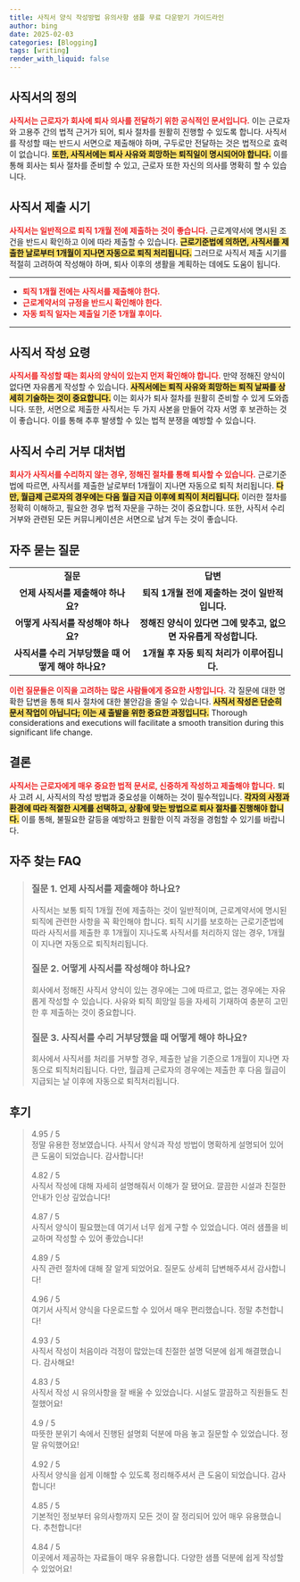 ```yaml
---
title: 사직서 양식 작성방법 유의사항 샘플 무료 다운받기 가이드라인
author: bing
date: 2025-02-03
categories: [Blogging]
tags: [writing]
render_with_liquid: false
---
```



<h2 id='사직서의 정의'>사직서의 정의</h2>

<p><b><span style="color: #ee2323;">사직서는 근로자가 회사에 퇴사 의사를 전달하기 위한 공식적인 문서입니다.</span></b> 이는 근로자와 고용주 간의 법적 근거가 되어, 퇴사 절차를 원활히 진행할 수 있도록 합니다. 사직서를 작성할 때는 반드시 서면으로 제출해야 하며, 구두로만 전달하는 것은 법적으로 효력이 없습니다. <b><span style="background-color: #ffe066;">또한, 사직서에는 퇴사 사유와 희망하는 퇴직일이 명시되어야 합니다.</span></b> 이를 통해 회사는 퇴사 절차를 준비할 수 있고, 근로자 또한 자신의 의사를 명확히 할 수 있습니다.</p>

<h2 id='사직서 제출 시기'>사직서 제출 시기</h2>

<p><b><span style="color: #ee2323;">사직서는 일반적으로 퇴직 1개월 전에 제출하는 것이 좋습니다.</span></b> 근로계약서에 명시된 조건을 반드시 확인하고 이에 따라 제출할 수 있습니다. <b><span style="background-color: #ffe066;">근로기준법에 의하면, 사직서를 제출한 날로부터 1개월이 지나면 자동으로 퇴직 처리됩니다.</span></b> 그러므로 사직서 제출 시기를 적절히 고려하여 작성해야 하며, 퇴사 이후의 생활을 계획하는 데에도 도움이 됩니다.</p>

<hr />

<ul>
    <li><b><span style="color: #ee2323;">퇴직 1개월 전에는 사직서를 제출해야 한다.</span></b></li>
    <li><b><span style="color: #ee2323;">근로계약서의 규정을 반드시 확인해야 한다.</span></b></li>
    <li><b><span style="color: #ee2323;">자동 퇴직 일자는 제출일 기준 1개월 후이다.</span></b></li>
</ul>

<hr />

<h2 id='사직서 작성 요령'>사직서 작성 요령</h2>

<p><b><span style="color: #ee2323;">사직서를 작성할 때는 회사의 양식이 있는지 먼저 확인해야 합니다.</span></b> 만약 정해진 양식이 없다면 자유롭게 작성할 수 있습니다. <b><span style="background-color: #ffe066;">사직서에는 퇴직 사유와 희망하는 퇴직 날짜를 상세히 기술하는 것이 중요합니다.</span></b> 이는 회사가 퇴사 절차를 원활히 준비할 수 있게 도와줍니다. 또한, 서면으로 제출한 사직서는 두 가지 사본을 만들어 각자 서명 후 보관하는 것이 좋습니다. 이를 통해 추후 발생할 수 있는 법적 분쟁을 예방할 수 있습니다.</p>

<h2 id='사직서 수리 거부 대처법'>사직서 수리 거부 대처법</h2>

<p><b><span style="color: #ee2323;">회사가 사직서를 수리하지 않는 경우, 정해진 절차를 통해 퇴사할 수 있습니다.</span></b> 근로기준법에 따르면, 사직서를 제출한 날로부터 1개월이 지나면 자동으로 퇴직 처리됩니다. <b><span style="background-color: #ffe066;">다만, 월급제 근로자의 경우에는 다음 월급 지급 이후에 퇴직이 처리됩니다.</span></b> 이러한 절차를 정확히 이해하고, 필요한 경우 법적 자문을 구하는 것이 중요합니다. 또한, 사직서 수리 거부와 관련된 모든 커뮤니케이션은 서면으로 남겨 두는 것이 좋습니다.</p>

<h2 id='자주 묻는 질문'>자주 묻는 질문</h2>

<table>
    <tr>
        <td style="text-align: center; height: 17px;"><b>질문</b></td>
        <td style="text-align: center; height: 17px;"><b>답변</b></td>
    </tr>
    <tr>
        <td style="text-align: center; height: 17px;"><b>언제 사직서를 제출해야 하나요?</b></td>
        <td style="text-align: center; height: 17px;"><b>퇴직 1개월 전에 제출하는 것이 일반적입니다.</b></td>
    </tr>
    <tr>
        <td style="text-align: center; height: 17px;"><b>어떻게 사직서를 작성해야 하나요?</b></td>
        <td style="text-align: center; height: 17px;"><b>정해진 양식이 있다면 그에 맞추고, 없으면 자유롭게 작성합니다.</b></td>
    </tr>
    <tr>
        <td style="text-align: center; height: 17px;"><b>사직서를 수리 거부당했을 때 어떻게 해야 하나요?</b></td>
        <td style="text-align: center; height: 17px;"><b>1개월 후 자동 퇴직 처리가 이루어집니다.</b></td>
    </tr>
</table>

<p><b><span style="color: #ee2323;">이런 질문들은 이직을 고려하는 많은 사람들에게 중요한 사항입니다.</span></b> 각 질문에 대한 명확한 답변을 통해 퇴사 절차에 대한 불안감을 줄일 수 있습니다. <b><span style="background-color: #ffe066;">사직서 작성은 단순히 문서 작업이 아닙니다; 이는 새 출발을 위한 중요한 과정입니다.</span></b> Thorough considerations and executions will facilitate a smooth transition during this significant life change.</p>

<h2 id='결론'>결론</h2>

<p><b><span style="color: #ee2323;">사직서는 근로자에게 매우 중요한 법적 문서로, 신중하게 작성하고 제출해야 합니다.</span></b> 퇴사 고려 시, 사직서의 작성 방법과 중요성을 이해하는 것이 필수적입니다. <b><span style="background-color: #ffe066;">각자의 사정과 환경에 따라 적절한 시계를 선택하고, 상황에 맞는 방법으로 퇴사 절차를 진행해야 합니다.</span></b> 이를 통해, 불필요한 갈등을 예방하고 원활한 이직 과정을 경험할 수 있기를 바랍니다.</p>


<h2 id='자주_찾는_FAQ'>자주 찾는 FAQ</h2>
<div itemscope="" itemtype="https://schema.org/FAQPage"> 
<blockquote> 
<div itemscope="" itemprop="mainEntity" itemtype="https://schema.org/Question"> 
<h3 itemprop="name">질문 1. 언제 사직서를 제출해야 하나요?</h3> 
<div itemscope="" itemprop="acceptedAnswer" itemtype="https://schema.org/Answer"> 
<span itemprop="text"> 
<p>사직서는 보통 퇴직 1개월 전에 제출하는 것이 일반적이며, 근로계약서에 명시된 퇴직에 관련한 사항을 꼭 확인해야 합니다. 퇴직 시기를 보호하는 근로기준법에 따라 사직서를 제출한 후 1개월이 지나도록 사직서를 처리하지 않는 경우, 1개월이 지나면 자동으로 퇴직처리됩니다.</p> 
</span> 
</div> 
</div> 

<div itemscope="" itemprop="mainEntity" itemtype="https://schema.org/Question"> 
<h3 itemprop="name">질문 2. 어떻게 사직서를 작성해야 하나요?</h3> 
<div itemscope="" itemprop="acceptedAnswer" itemtype="https://schema.org/Answer"> 
<span itemprop="text"> 
<p>회사에서 정해진 사직서 양식이 있는 경우에는 그에 따르고, 없는 경우에는 자유롭게 작성할 수 있습니다. 사유와 퇴직 희망일 등을 자세히 기재하여 충분히 고민한 후 제출하는 것이 중요합니다.</p> 
</span> 
</div> 
</div> 

<div itemscope="" itemprop="mainEntity" itemtype="https://schema.org/Question"> 
<h3 itemprop="name">질문 3. 사직서를 수리 거부당했을 때 어떻게 해야 하나요?</h3> 
<div itemscope="" itemprop="acceptedAnswer" itemtype="https://schema.org/Answer"> 
<span itemprop="text"> 
<p>회사에서 사직서를 처리를 거부할 경우, 제출한 날을 기준으로 1개월이 지나면 자동으로 퇴직처리됩니다. 다만, 월급제 근로자의 경우에는 제출한 후 다음 월급이 지급되는 날 이후에 자동으로 퇴직처리됩니다.</p> 
</span> 
</div> 
</div> 
</blockquote> 
</div>
<h2 id='후기'>후기</h2>
<div itemscope itemtype="https://schema.org/Product">
  <blockquote>
  <div itemprop="review" itemscope itemtype="https://schema.org/Review">
      <div itemprop="reviewRating" itemscope itemtype="https://schema.org/Rating"> <span itemprop="ratingValue">4.95</span> / <span itemprop="bestRating">5</span> </div>
      <span itemprop="reviewBody">정말 유용한 정보였습니다. 사직서 양식과 작성 방법이 명확하게 설명되어 있어 큰 도움이 되었습니다. 감사합니다!</span>
  </div>
  <br>
  <div itemprop="review" itemscope itemtype="https://schema.org/Review">
      <div itemprop="reviewRating" itemscope itemtype="https://schema.org/Rating"> <span itemprop="ratingValue">4.82</span> / <span itemprop="bestRating">5</span> </div>
      <span itemprop="reviewBody">사직서 작성에 대해 자세히 설명해줘서 이해가 잘 됐어요. 깔끔한 시설과 친절한 안내가 인상 깊었습니다!</span>
  </div>
  <br>
  <div itemprop="review" itemscope itemtype="https://schema.org/Review">
      <div itemprop="reviewRating" itemscope itemtype="https://schema.org/Rating"> <span itemprop="ratingValue">4.87</span> / <span itemprop="bestRating">5</span> </div>
      <span itemprop="reviewBody">사직서 양식이 필요했는데 여기서 너무 쉽게 구할 수 있었습니다. 여러 샘플을 비교하며 작성할 수 있어 좋았습니다!</span>
  </div>
  <br>
  <div itemprop="review" itemscope itemtype="https://schema.org/Review">
      <div itemprop="reviewRating" itemscope itemtype="https://schema.org/Rating"> <span itemprop="ratingValue">4.89</span> / <span itemprop="bestRating">5</span> </div>
      <span itemprop="reviewBody">사직 관련 절차에 대해 잘 알게 되었어요. 질문도 상세히 답변해주셔서 감사합니다!</span>
  </div>
  <br>
  <div itemprop="review" itemscope itemtype="https://schema.org/Review">
      <div itemprop="reviewRating" itemscope itemtype="https://schema.org/Rating"> <span itemprop="ratingValue">4.96</span> / <span itemprop="bestRating">5</span> </div>
      <span itemprop="reviewBody">여기서 사직서 양식을 다운로드할 수 있어서 매우 편리했습니다. 정말 추천합니다!</span>
  </div>
  <br>
  <div itemprop="review" itemscope itemtype="https://schema.org/Review">
      <div itemprop="reviewRating" itemscope itemtype="https://schema.org/Rating"> <span itemprop="ratingValue">4.93</span> / <span itemprop="bestRating">5</span> </div>
      <span itemprop="reviewBody">사직서 작성이 처음이라 걱정이 많았는데 친절한 설명 덕분에 쉽게 해결했습니다. 감사해요!</span>
  </div>
  <br>
  <div itemprop="review" itemscope itemtype="https://schema.org/Review">
      <div itemprop="reviewRating" itemscope itemtype="https://schema.org/Rating"> <span itemprop="ratingValue">4.83</span> / <span itemprop="bestRating">5</span> </div>
      <span itemprop="reviewBody">사직서 작성 시 유의사항을 잘 배울 수 있었습니다. 시설도 깔끔하고 직원들도 친절했어요!</span>
  </div>
  <br>
  <div itemprop="review" itemscope itemtype="https://schema.org/Review">
      <div itemprop="reviewRating" itemscope itemtype="https://schema.org/Rating"> <span itemprop="ratingValue">4.9</span> / <span itemprop="bestRating">5</span> </div>
      <span itemprop="reviewBody">따뜻한 분위기 속에서 진행된 설명회 덕분에 마음 놓고 질문할 수 있었습니다. 정말 유익했어요!</span>
  </div>
  <br>
  <div itemprop="review" itemscope itemtype="https://schema.org/Review">
      <div itemprop="reviewRating" itemscope itemtype="https://schema.org/Rating"> <span itemprop="ratingValue">4.92</span> / <span itemprop="bestRating">5</span> </div>
      <span itemprop="reviewBody">사직서 양식을 쉽게 이해할 수 있도록 정리해주셔서 큰 도움이 되었습니다. 감사합니다!</span>
  </div>
  <br>
  <div itemprop="review" itemscope itemtype="https://schema.org/Review">
      <div itemprop="reviewRating" itemscope itemtype="https://schema.org/Rating"> <span itemprop="ratingValue">4.85</span> / <span itemprop="bestRating">5</span> </div>
      <span itemprop="reviewBody">기본적인 정보부터 유의사항까지 모든 것이 잘 정리되어 있어 매우 유용했습니다. 추천합니다!</span>
  </div>
  <br>
  <div itemprop="review" itemscope itemtype="https://schema.org/Review">
      <div itemprop="reviewRating" itemscope itemtype="https://schema.org/Rating"> <span itemprop="ratingValue">4.84</span> / <span itemprop="bestRating">5</span> </div>
      <span itemprop="reviewBody">이곳에서 제공하는 자료들이 매우 유용합니다. 다양한 샘플 덕분에 쉽게 작성할 수 있었어요!</span>
  </div>
  </blockquote>
</div>
